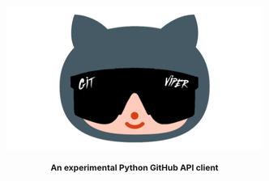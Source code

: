 <div style="text-align: center;">

![logo](logo.png)

### An experimental Python GitHub API client

</div>